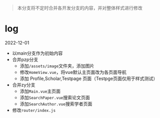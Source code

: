 >本分支将不定时合并各开发分支的内容，并对整体样式进行修改

# log
2022-12-01
- 以main分支作为初始内容
- 合并pzp分支
  - 添加`/assets/image`文件夹，添加图片
  - 修改`HomeView.vue`，将vue默认主页面改为各页面导航
  - 添加 Profile,Scholar,Testpage 页面（Testpge页面仅用于样式测试）
- 合并zy分支
  - 添加`Main.vue`主页面
  - 添加`SearchPaper.vue`搜索论文页面
  - 添加`SearchAuthor.vue`搜索学者页面
- 修改`router/index.js`